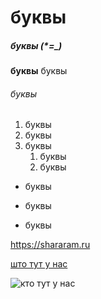 # буквы
##### **буквы** (*=_)
**буквы** буквы
###### *буквы*
1. буквы
2. буквы
3. буквы
    1. буквы
    2. буквы
+ буквы
- буквы
* буквы

https://shararam.ru

[што тут у нас](https://shararam.ru "боже тут целый мир")

![кто тут у нас](https://images2.popmeh.ru/upload/img_cache/bbb/bbb24eac1295fc25ee3ea75853029806_fitted_800x600.jpg)
